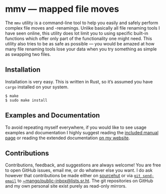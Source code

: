 # mmv — mapped file moves

The `mmv` utility is a command-line tool to help you easily and safely perform
complex file moves and -renamings.  Unlike basically all file renaming tools I
have seen online, this utility does lot limit you to using specific built-in
functions which offer only part of the functionality one might need.  This
utility also tries to be as safe as possible — you would be amazed at how many
file renaming tools lose your data when you try something as simple as swapping
two files.

## Installation

Installation is very easy.  This is written in Rust, so it’s assumed you have
`cargo` installed on your system.

```
$ make
$ sudo make install
```

## Examples and Documentation

To avoid repeating myself everywhere, if you would like to see usage examples
and documentation I highly suggest reading the [included manual page][1] or
reading the extended documentation [on my website][2].

## Contributions

Contributions, feedback, and suggestions are always welcome!  You are free to
open GitHub issues, email me, or do whatever else you want.  I do ask however
that contributions be made either on [sourcehut][3] or via [`git send-email`][4]
to [~mango/public-inbox@lists.sr.ht][5].  The git repositories on GitHub and my
own personal site exist purely as read-only mirrors.

[1]: mmv.1
[2]: https://thomasvoss.com/prj/mmv
[3]: https://sr.ht/~mango/mmv 
[4]: https://git-send-email.io/
[5]: mailto:~mango/public-inbox@lists.sr.ht
